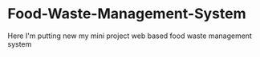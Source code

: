 # Food-Waste-Management-System
Here I'm putting new my mini project web based food waste management system
